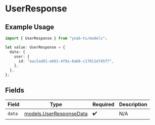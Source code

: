 # UserResponse

## Example Usage

```typescript
import { UserResponse } from "ynab-ts/models";

let value: UserResponse = {
  data: {
    user: {
      id: "eac5ad01-e091-4f9a-8a66-c17011d745f7",
    },
  },
};
```

## Fields

| Field                                                    | Type                                                     | Required                                                 | Description                                              |
| -------------------------------------------------------- | -------------------------------------------------------- | -------------------------------------------------------- | -------------------------------------------------------- |
| `data`                                                   | [models.UserResponseData](../models/userresponsedata.md) | :heavy_check_mark:                                       | N/A                                                      |